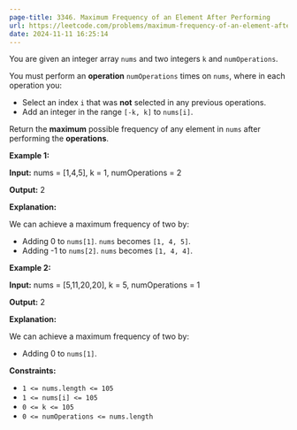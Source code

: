 ```yaml
---
page-title: 3346. Maximum Frequency of an Element After Performing
url: https://leetcode.com/problems/maximum-frequency-of-an-element-after-performing-operations-i/description/
date: 2024-11-11 16:25:14
---
```


You are given an integer array `nums` and two integers `k` and `numOperations`.

You must perform an **operation** `numOperations` times on `nums`, where in each operation you:

- Select an index `i` that was **not** selected in any previous operations.
- Add an integer in the range `[-k, k]` to `nums[i]`.

Return the **maximum** possible frequency of any element in `nums` after performing the **operations**.

**Example 1:**

**Input:** nums = \[1,4,5\], k = 1, numOperations = 2

**Output:** 2

**Explanation:**

We can achieve a maximum frequency of two by:

- Adding 0 to `nums[1]`. `nums` becomes `[1, 4, 5]`.
- Adding -1 to `nums[2]`. `nums` becomes `[1, 4, 4]`.

**Example 2:**

**Input:** nums = \[5,11,20,20\], k = 5, numOperations = 1

**Output:** 2

**Explanation:**

We can achieve a maximum frequency of two by:

- Adding 0 to `nums[1]`.

**Constraints:**

- `1 <= nums.length <= 105`
- `1 <= nums[i] <= 105`
- `0 <= k <= 105`
- `0 <= numOperations <= nums.length`